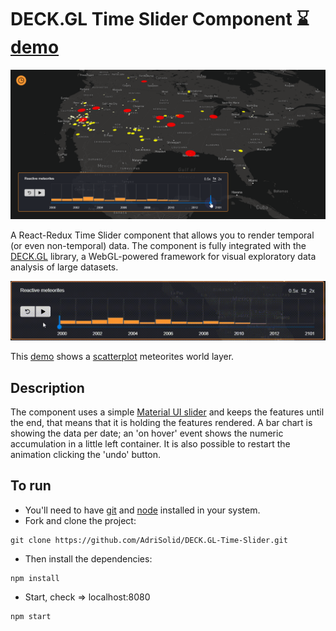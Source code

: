 # DECK.GL Time Slider Component :hourglass: [demo](https://adrisolid.github.io/DECK-GL-Time-Slider/)

<img src="./app-thumb.png" alt="App thumb">

A React-Redux Time Slider component that allows you to render temporal (or even non-temporal) data. The component is fully integrated with
the [DECK.GL](https://deck.gl/#/) library, a WebGL-powered framework for visual exploratory data analysis of large datasets.

<img src="./component-gif.gif" alt="Component gif">

This [demo](https://adrisolid.github.io/DECK-GL-Time-Slider/) shows a [scatterplot](https://deck.gl/#/documentation/deckgl-api-reference/layers/scatterplot-layer) meteorites world layer.

## Description

The component uses a simple [Material UI slider](https://material-ui.com/) and keeps the features until the end, that means that it is
holding the features rendered.
A bar chart is showing the data per date; an 'on hover' event shows the numeric accumulation in a little left container.
It is also possible to restart the animation clicking the 'undo' button.

## To run

- You'll need to have [git](https://git-scm.com/) and [node](https://nodejs.org/en/) installed in your system.
- Fork and clone the project:

```
git clone https://github.com/AdriSolid/DECK.GL-Time-Slider.git
```

- Then install the dependencies:

```
npm install
```

- Start, check => localhost:8080

```
npm start
```
